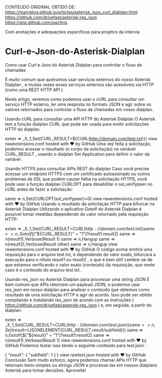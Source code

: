 CONTEUDO ORIGINAL OBTIDO DE:
https://marcelog.github.io/articles/asterisk_json_curl_dialplan.html
https://github.com/drivefast/asterisk-res_json
https://gist.github.com/swchris

Com anotações e adequações especificas para projetos da intervia 

# Curl-e-Json-do-Asterisk-Dialplan
Como usar Curl e Json do Asterisk Dialplan para controlar o fluxo de chamadas

É muito comum que queiramos usar serviços externos do nosso Asterisk Dialplan , e muitas vezes esses serviços externos são acessíveis via HTTP (como uma REST HTTP API ).

Neste artigo, veremos como podemos usar o cURL para consultar um serviço HTTP externo, ler uma resposta no formato JSON e agir sobre os valores retornados para controlar o fluxo de chamadas em nosso dialplan.

Usando cURL para consultar uma API HTTP do Asterisk Dialplan
O Asterisk tem a função dialplan CURL que pode ser usada para emitir solicitações HTTP do dialplan.

exten => _X.,1,Set(CURL_RESULT=${CURL(http://domain.com/test.txt)})
view rawextensions.conf hosted with ❤ by GitHub
Uma vez feita a solicitação, podemos acessar o resultado (o corpo da solicitação) na variável CURL_RESULT , usando o dialplan Set Application para definir o valor da variável .

Usando HTTPS para consultar APIs REST do dialplan
Caso você precise acessar um endpoint HTTPS com um certificado autoassinado ou outros problemas de SSL que podem causar falha na solicitação HTTPS, você pode usar a função dialplan CURLOPT para desabilitar o ssl_verifypeer no cURL antes de fazer a solicitação:

same => n,Set(CURLOPT(ssl_verifypeer)=0)
view rawextensions.conf hosted with ❤ by GitHub
Usando o resultado da solicitação HTTP para bifurcar no Asterisk Dialplan
Utilizando o aplicativo GotoIf do Asterisk Dialplan é possível tomar medidas dependendo do valor retornado pela requisição HTTP:

exten => _X.,1,Set(CURL_RESULT=${CURL(http://domain.com/test.txt)})
same => n,GotoIf($["${CURL_RESULT}" = "1"]?result1:result2)
same => n(result1),Verbose(Result 1)
same => n,Hangup
same => n(result2),Verbose(Result other)
same => n,Hangup
view rawextensions.conf hosted with ❤ by GitHub
O código acima emitirá uma requisição para o arquivo test.txt, e dependendo do valor exato, bifurcará a execução para o rótulo result1 ou result2 , o que é bem útil! Lembre-se de que estamos verificando o valor exato (conteúdo) da requisição, que neste caso é o conteúdo do arquivo test.txt .

Usando res_json no Asterisk Dialplan para processar uma string JSON
É bem comum que APIs retornem um payload JSON, e podemos usar res_json em nosso dialplan para analisar o conteúdo que obtemos como resultado de uma solicitação HTTP e agir de acordo. Isso pode ser obtido compilando e instalando res_json de acordo com as instruções ( https://github.com/drivefast/asterisk-res_json ) e, em seguida, a partir do dialplan:

exten => _X.,1,Set(CURL_RESULT=${CURL(http://domain.com/test.json)})
same => n,Set(result=${JSONELEMENT(CURL_RESULT,result/subfield)})
same => n,GotoIf($["${result}" = "1"]?result1:result2)
same => n(result1),Verbose(Result 1)
view rawextensions.conf hosted with ❤ by GitHub
Podemos testar isso tendo o seguinte conteúdo para test.json :

{
  "result": {
    "subfield": 1
  }
}
view rawtest.json hosted with ❤ by GitHub
Conclusão
Sem muito esforço, agora podemos chamar APIs HTTP que retornam texto simples ou strings JSON e processá-las em nossos dialplans Asterisk para tomar decisões. Aproveite!
